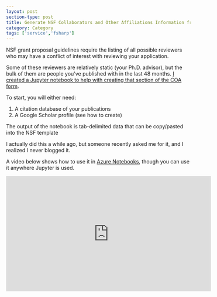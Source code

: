 ```yaml
---
layout: post
section-type: post
title: Generate NSF Collaborators and Other Affiliations Information from Your Publications
category: Category
tags: ['service','fsharp']
---
```

NSF grant proposal guidelines require the listing of all possible reviewers who may have a conflict of interest with reviewing your application.

Some of these reviewers are relatively static (your Ph.D. advisor), but the bulk of them are people you've published with in the last 48 months. [I created a Jupyter notebook to help with creating that section of the COA form](https://github.com/aolney/nsf-coa).

To start, you will either need:

1. A citation database of your publications
2. A Google Scholar profile (see how to create)

The output of the notebook is tab-delimited data that can be copy/pasted into the NSF template

I actually did this a while ago, but someone recently asked me for it, and I realized I never blogged it. 

A video below shows how to use it in [Azure Notebooks](https://notebooks.azure.com/andrew-olney/projects/nsf-coa), though you can use it anywhere Jupyter is used. 

<iframe width="560" height="315" src="https://www.youtube.com/embed/ZIPRB55IqpU" frameborder="0" allow="accelerometer; autoplay; encrypted-media; gyroscope; picture-in-picture" allowfullscreen></iframe>


